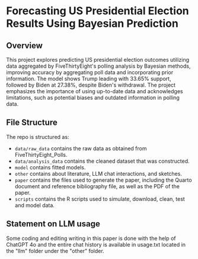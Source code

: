 # Forecasting US Presidential Election Results Using Bayesian Prediction

## Overview

This project explores predicting US presidential election outcomes utilizing data aggregated by FiveThirtyEight's polling analysis by Bayesian methods, improving accuracy by aggregating poll data and incorporating prior information. The model shows Trump leading with 33.65% support, followed by Biden at 27.38%, despite Biden's withdrawal. The project emphasizes the importance of using up-to-date data and acknowledges limitations, such as potential biases and outdated information in polling data.


## File Structure

The repo is structured as:

-   `data/raw_data` contains the raw data as obtained from FiveThirtyEight_Polls.
-   `data/analysis_data` contains the cleaned dataset that was constructed.
-   `model` contains fitted models. 
-   `other` contains about literature, LLM chat interactions, and sketches.
-   `paper` contains the files used to generate the paper, including the Quarto document and reference bibliography file, as well as the PDF of the paper. 
-   `scripts` contains the R scripts used to simulate, download, clean, test and model data.


## Statement on LLM usage

Some coding and editing writing in this paper is done with the help of ChatGPT 4o and the entire chat history is available in usage.txt located in the "llm" folder under the "other" folder.

